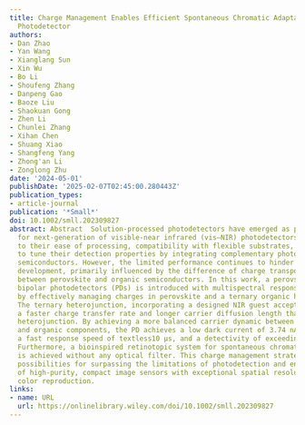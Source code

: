 ```yaml
---
title: Charge Management Enables Efficient Spontaneous Chromatic Adaptation Bipolar
  Photodetector
authors:
- Dan Zhao
- Yan Wang
- Xianglang Sun
- Xin Wu
- Bo Li
- Shoufeng Zhang
- Danpeng Gao
- Baoze Liu
- Shaokuan Gong
- Zhen Li
- Chunlei Zhang
- Xihan Chen
- Shuang Xiao
- Shangfeng Yang
- Zhong'an Li
- Zonglong Zhu
date: '2024-05-01'
publishDate: '2025-02-07T02:45:00.280443Z'
publication_types:
- article-journal
publication: '*Small*'
doi: 10.1002/smll.202309827
abstract: Abstract  Solution‐processed photodetectors have emerged as promising candidates
  for next‐generation of visible‐near infrared (vis–NIR) photodetectors. This is attributed
  to their ease of processing, compatibility with flexible substrates, and the ability
  to tune their detection properties by integrating complementary photoresponsive
  semiconductors. However, the limited performance continues to hinder their further
  development, primarily influenced by the difference of charge transport properties
  between perovskite and organic semiconductors. In this work, a perovskite‐organic
  bipolar photodetectors (PDs) is introduced with multispectral responsivity, achieved
  by effectively managing charges in perovskite and a ternary organic heterojunction.
  The ternary heterojunction, incorporating a designed NIR guest acceptor, exhibits
  a faster charge transfer rate and longer carrier diffusion length than the binary
  heterojunction. By achieving a more balanced carrier dynamic between the perovskite
  and organic components, the PD achieves a low dark current of 3.74 nA cm −2 at −0.2 V,
  a fast response speed of textless10 µs, and a detectivity of exceeding 10 12 Jones.
  Furthermore, a bioinspired retinotopic system for spontaneous chromatic adaptation
  is achieved without any optical filter. This charge management strategy opens up
  possibilities for surpassing the limitations of photodetection and enables the realization
  of high‐purity, compact image sensors with exceptional spatial resolution and accurate
  color reproduction.
links:
- name: URL
  url: https://onlinelibrary.wiley.com/doi/10.1002/smll.202309827
---
```

